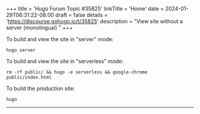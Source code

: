 +++
title = 'Hugo Forum Topic #35825'
linkTitle = 'Home'
date = 2024-01-29T06:31:22-08:00
draft = false
details = 'https://discourse.gohugo.io/t/35825'
description = "View site without a server (monolingual) "
+++

To build and view the site in "server" mode:

```text
hugo server
```

To build and view the site in "serverless" mode:

```text
rm -rf public/ && hugo -e serverless && google-chrome public/index.html 
```

To build the production site:

```text
hugo
```

---
